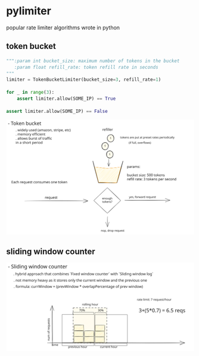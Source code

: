 # pylimiter 
popular rate limiter algorithms wrote in python

## token bucket

```python
""":param int bucket_size: maximum number of tokens in the bucket
   :param float refill_rate: token refill rate in seconds
"""
limiter = TokenBucketLimiter(bucket_size=3, refill_rate=1)

for _ in range(3):
    assert limiter.allow(SOME_IP) == True
    
assert limiter.allow(SOME_IP) == False
```

![token bucket](.readme/token-bucket.svg)

## sliding window counter 
![sliding window counter](.readme/sliding-window-counter.svg)
